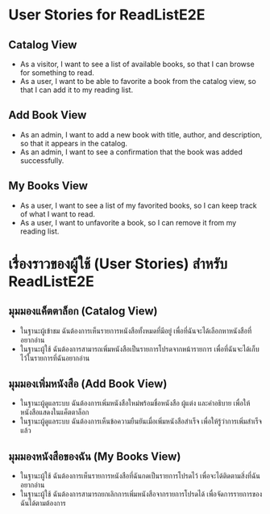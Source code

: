 # User Stories for ReadListE2E

## Catalog View
- As a visitor, I want to see a list of available books, so that I can browse for something to read.
- As a user, I want to be able to favorite a book from the catalog view, so that I can add it to my reading list.

## Add Book View
- As an admin, I want to add a new book with title, author, and description, so that it appears in the catalog.
- As an admin, I want to see a confirmation that the book was added successfully.

## My Books View
- As a user, I want to see a list of my favorited books, so I can keep track of what I want to read.
- As a user, I want to unfavorite a book, so I can remove it from my reading list.

# เรื่องราวของผู้ใช้ (User Stories) สำหรับ ReadListE2E

## มุมมองแค็ตตาล็อก (Catalog View)
- ในฐานะผู้เข้าชม ฉันต้องการเห็นรายการหนังสือทั้งหมดที่มีอยู่ เพื่อที่ฉันจะได้เลือกหาหนังสือที่อยากอ่าน
- ในฐานะผู้ใช้ ฉันต้องการสามารถเพิ่มหนังสือเป็นรายการโปรดจากหน้ารายการ เพื่อที่ฉันจะได้เก็บไว้ในรายการที่ฉันอยากอ่าน

## มุมมองเพิ่มหนังสือ (Add Book View)
- ในฐานะผู้ดูแลระบบ ฉันต้องการเพิ่มหนังสือใหม่พร้อมชื่อหนังสือ ผู้แต่ง และคำอธิบาย เพื่อให้หนังสือแสดงในแค็ตตาล็อก
- ในฐานะผู้ดูแลระบบ ฉันต้องการเห็นข้อความยืนยันเมื่อเพิ่มหนังสือสำเร็จ เพื่อให้รู้ว่าการเพิ่มสำเร็จแล้ว

## มุมมองหนังสือของฉัน (My Books View)
- ในฐานะผู้ใช้ ฉันต้องการเห็นรายการหนังสือที่ฉันกดเป็นรายการโปรดไว้ เพื่อจะได้ติดตามสิ่งที่ฉันอยากอ่าน
- ในฐานะผู้ใช้ ฉันต้องการสามารถยกเลิกการเพิ่มหนังสือจากรายการโปรดได้ เพื่อจัดการรายการของฉันได้ตามต้องการ
